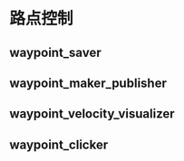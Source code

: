 # 路点控制

## waypoint_saver

## waypoint_maker_publisher

## waypoint_velocity_visualizer

## waypoint_clicker